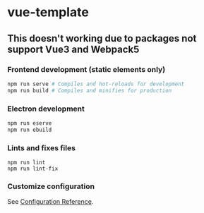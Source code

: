# vue-template
## This doesn't working due to packages not support Vue3 and Webpack5
### Frontend development (static elements only)
```sh
npm run serve # Compiles and hot-reloads for development
npm run build # Compiles and minifies for production
```

### Electron development
```sh
npm run eserve
npm run ebuild
```

### Lints and fixes files
```
npm run lint
npm run lint-fix
```

### Customize configuration
See [Configuration Reference](https://cli.vuejs.org/config/).
